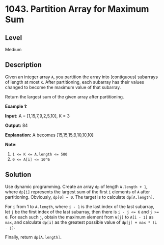 # 1043. Partition Array for Maximum Sum
## Level
Medium

## Description
Given an integer array `A`, you partition the array into (contiguous) subarrays of length at most `K`. After partitioning, each subarray has their values changed to become the maximum value of that subarray.

Return the largest sum of the given array after partitioning.

**Example 1:**

**Input:** A = [1,15,7,9,2,5,10], K = 3

**Output:** 84

**Explanation:** A becomes [15,15,15,9,10,10,10]

**Note:**

1. `1 <= K <= A.length <= 500`
2. `0 <= A[i] <= 10^6`

## Solution
Use dynamic programming. Create an array `dp` of length `A.length + 1`, where `dp[i]` represents the largest sum of the first `i` elements of `A` after partitioning. Obviously, `dp[0] = 0`. The target is to calculate `dp[A.length]`.

For `i` from 1 to `A.length`, where `i - 1` is the last index of the last subarray, let `j` be the first index of the last subarray, then there is `i - j <= K` and `j >= 0`. For each such `j`, obtain the maximum element from `A[j]` to `A[i - 1]` as `max`, and calculate `dp[i]` as the greatest possible value of `dp[j] + max * (i - j)`.

Finally, return `dp[A.length]`.

